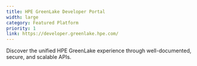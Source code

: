 ```yaml
---
title: HPE GreenLake Developer Portal
width: large
category: Featured Platform
priority: 1
link: https://developer.greenlake.hpe.com/
---
```


Discover the unified HPE GreenLake experience through well-documented, secure, and scalable APIs.